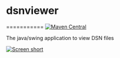 # dsnviewer
===========
[![Maven Central](https://img.shields.io/maven-central/v/com.github.javadev/dsnviewer.svg)](http://search.maven.org/#search%7Cga%7C1%7Cg%3A%22com.github.javadev%22%20AND%20a%3A%22dsnviewer%22)

The java/swing application to view DSN files

[![Screen short](https://raw.github.com/javadev/dsnviewer/master/dsnviewer.png)](https://github.com/javadev/dsnviewer/)
